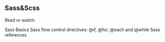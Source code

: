 ## Sass&Scss

Read or watch:

Sass Basics
Sass flow control directives: @if, @for, @each and @while
Sass references
